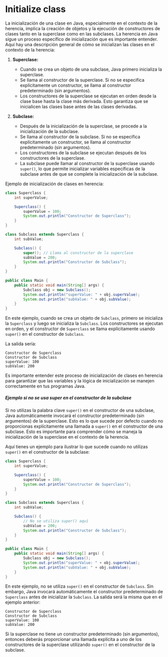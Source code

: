 # Initialize class

La inicialización de una clase en Java, especialmente en el contexto de la herencia, implica la creación de objetos y la ejecución de constructores de clases tanto en la superclase como en las subclases. La herencia en Java sigue un proceso específico de inicialización que es importante entender. Aquí hay una descripción general de cómo se inicializan las clases en el contexto de la herencia:

1. **Superclase:** 
   - Cuando se crea un objeto de una subclase, Java primero inicializa la superclase.
   - Se llama al constructor de la superclase. Si no se especifica explícitamente un constructor, se llama al constructor predeterminado (sin argumentos).
   - Los constructores de la superclase se ejecutan en orden desde la clase base hasta la clase más derivada. Esto garantiza que se inicialicen las clases base antes de las clases derivadas.

2. **Subclase:**
   - Después de la inicialización de la superclase, se procede a la inicialización de la subclase.
   - Se llama al constructor de la subclase. Si no se especifica explícitamente un constructor, se llama al constructor predeterminado (sin argumentos).
   - Los constructores de la subclase se ejecutan después de los constructores de la superclase.
   - La subclase puede llamar al constructor de la superclase usando `super()`, lo que permite inicializar variables específicas de la subclase antes de que se complete la inicialización de la subclase.

Ejemplo de inicialización de clases en herencia:

```java
class Superclass {
    int superValue;

    Superclass() {
        superValue = 100;
        System.out.println("Constructor de Superclass");
    }
}

class Subclass extends Superclass {
    int subValue;

    Subclass() {
        super(); // Llama al constructor de la superclase
        subValue = 200;
        System.out.println("Constructor de Subclass");
    }
}

public class Main {
    public static void main(String[] args) {
        Subclass obj = new Subclass();
        System.out.println("superValue: " + obj.superValue);
        System.out.println("subValue: " + obj.subValue);
    }
}
```

En este ejemplo, cuando se crea un objeto de `Subclass`, primero se inicializa la `Superclass` y luego se inicializa la `Subclass`. Los constructores se ejecutan en orden, y el constructor de `Superclass` se llama explícitamente usando `super()` en el constructor de `Subclass`.

La salida sería:

```
Constructor de Superclass
Constructor de Subclass
superValue: 100
subValue: 200
```

Es importante entender este proceso de inicialización de clases en herencia para garantizar que las variables y la lógica de inicialización se manejen correctamente en tus programas Java.

##### Ejemplo si no se usa super en el constructor de la subclase

Si no utilizas la palabra clave `super()` en el constructor de una subclase, Java automáticamente invocará el constructor predeterminado (sin argumentos) de la superclase. Esto es lo que sucede por defecto cuando no proporcionas explícitamente una llamada a `super()` en el constructor de una subclase. Esto es importante para comprender cómo se maneja la inicialización de la superclase en el contexto de la herencia.

Aquí tienes un ejemplo para ilustrar lo que sucede cuando no utilizas `super()` en el constructor de la subclase:

```java
class Superclass {
    int superValue;

    Superclass() {
        superValue = 100;
        System.out.println("Constructor de Superclass");
    }
}

class Subclass extends Superclass {
    int subValue;

    Subclass() {
        // No se utiliza super() aquí
        subValue = 200;
        System.out.println("Constructor de Subclass");
    }
}

public class Main {
    public static void main(String[] args) {
        Subclass obj = new Subclass();
        System.out.println("superValue: " + obj.superValue);
        System.out.println("subValue: " + obj.subValue);
    }
}
```

En este ejemplo, no se utiliza `super()` en el constructor de `Subclass`. Sin embargo, Java invocará automáticamente el constructor predeterminado de `Superclass` antes de inicializar la `Subclass`. La salida será la misma que en el ejemplo anterior:

```
Constructor de Superclass
Constructor de Subclass
superValue: 100
subValue: 200
```

Si la superclase no tiene un constructor predeterminado (sin argumentos), entonces deberás proporcionar una llamada explícita a uno de los constructores de la superclase utilizando `super()` en el constructor de la subclase.
